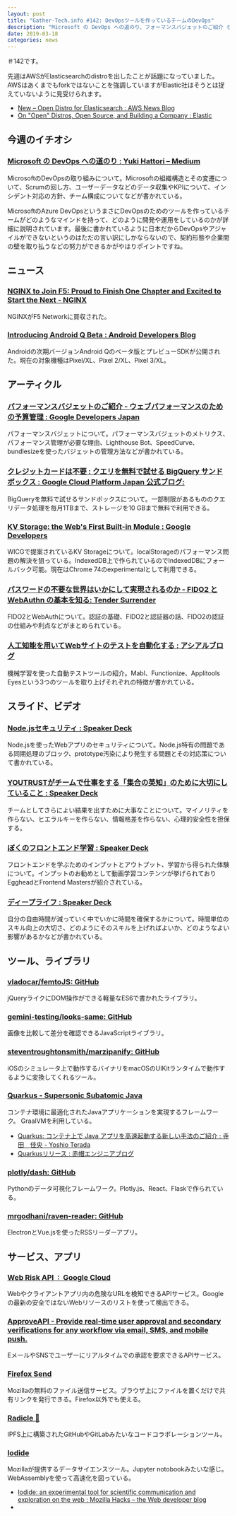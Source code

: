 ```yaml
---
layout: post
title: "Gather-Tech.info #142: DevOpsツールを作っているチームのDevOps"
description: "Microsoft の DevOps への道のり、フォーマンスバジェットのご紹介 など"
date: 2019-03-18
categories: news
---
```


＃142です。

先週はAWSがElasticsearchのdistroを出したことが話題になっていました。AWSはあくまでもforkではないことを強調していますがElastic社はそうとは捉えていないように見受けられます。

- [New – Open Distro for Elasticsearch : AWS News Blog](https://aws.amazon.com/jp/blogs/aws/new-open-distro-for-elasticsearch/)
- [On "Open" Distros, Open Source, and Building a Company : Elastic](https://www.elastic.co/jp/blog/on-open-distros-open-source-and-building-a-company)

## 今週のイチオシ

### [Microsoft の DevOps への道のり : Yuki Hattori – Medium](https://medium.com/@yuhattor/microsoft-%E3%81%AE-devops-%E3%81%B8%E3%81%AE%E9%81%93%E3%81%AE%E3%82%8A-db59c0848d78)

MicrosoftのDevOpsの取り組みについて。Microsoftの組織構造とその変遷について、Scrumの回し方、ユーザーデータなどのデータ収集やKPIについて、インシデント対応の方針、チーム構成についてなどが書かれている。

MicrosoftのAzure DevOpsというまさにDevOpsのためのツールを作っているチームがどのようなマインドを持って、どのように開発や運用をしているのかが詳細に説明されています。最後に書かれているように日本だからDevOpsやアジャイルができないというのはただの言い訳にしかならないので、契約形態や企業間の壁を取り払うなどの努力ができるかがやはりポイントですね。

## ニュース

### [NGINX to Join F5: Proud to Finish One Chapter and Excited to Start the Next - NGINX](https://www.nginx.com/blog/nginx-joins-f5/)

NGINXがF5 Networkに買収された。

### [Introducing Android Q Beta : Android Developers Blog](https://android-developers.googleblog.com/2019/03/introducing-android-q-beta.html)

Androidの次期バージョンAndroid Qのベータ版とプレビューSDKが公開された。現在の対象機種はPixel/XL、Pixel 2/XL、Pixel 3/XL。

## アーティクル

### [パフォーマンスバジェットのご紹介 - ウェブパフォーマンスのための予算管理 : Google Developers Japan](https://developers-jp.googleblog.com/2019/03/blog-post_15.html)

パフォーマンスバジェットについて。パフォーマンスバジェットのメトリクス、パフォーマンス管理が必要な理由、Lighthouse Bot、SpeedCurve、bundlesizeを使ったバジェットの管理方法などが書かれている。

### [クレジットカードは不要 : クエリを無料で試せる BigQuery サンドボックス : Google Cloud Platform Japan 公式ブログ:](https://cloudplatform-jp.googleblog.com/2019/03/query-without-a-credit-card-introducing-bigquery-sandbox.html)

BigQueryを無料で試せるサンドボックスについて。一部制限があるもののクエリデータ処理を毎月1TBまで、ストレージを10 GBまで無料で利用できる。

### [KV Storage: the Web's First Built-in Module : Google Developers](https://developers.google.com/web/updates/2019/03/kv-storage)

WICGで提案されているKV Storageについて。localStorageのパフォーマンス問題の解決を狙っている。IndexedDB上で作られているのでIndexedDBにフォールバック可能。現在はChrome 74のexperimentalとして利用できる。

### [パスワードの不要な世界はいかにして実現されるのか - FIDO2 と WebAuthn の基本を知る: Tender Surrender](https://blog.agektmr.com/2019/03/fido-webauthn.html)

FIDO2とWebAuthについて。認証の基礎、FIDO2と認証器の話、FIDO2の認証の仕組みや利点などがまとめられている。

### [人工知能を用いてWebサイトのテストを自動化する : アシアルブログ](https://blog.asial.co.jp/2019/03/11/%E4%BA%BA%E5%B7%A5%E7%9F%A5%E8%83%BD%E3%82%92%E7%94%A8%E3%81%84%E3%81%A6Web%E3%82%B5%E3%82%A4%E3%83%88%E3%81%AE%E3%83%86%E3%82%B9%E3%83%88%E3%82%92%E8%87%AA%E5%8B%95%E5%8C%96%E3%81%99%E3%82%8B)

機械学習を使った自動テストツールの紹介。Mabl、Functionize、Applitools Eyesという3つのツールを取り上げそれぞれの特徴が書かれている。

## スライド、ビデオ

### [Node.jsセキュリティ : Speaker Deck](https://speakerdeck.com/hasegawayosuke/node-dot-jssekiyuritei)

Node.jsを使ったWebアプリのセキュリティについて。Node.js特有の問題である同期処理のブロック、prototype汚染により発生する問題とその対応策について書かれている。

### [YOUTRUSTがチームで仕事をする「集合の英知」のために大切にしていること : Speaker Deck](https://speakerdeck.com/yucayann5/youtrustgatimudeshi-shi-wosuru-ji-he-falseying-zhi-falsetamenida-qie-nisiteirukoto)

チームとしてさらによい結果を出すために大事なことについて。マイノリティを作らない、ヒエラルキーを作らない、情報格差を作らない、心理的安全性を担保する。

### [ぼくのフロントエンド学習 : Speaker Deck](https://speakerdeck.com/mukai21/bokufalsehurontoendoxue-xi)

フロントエンドを学ぶためのインプットとアウトプット、学習から得られた体験について。インプットのお勧めとして動画学習コンテンツが挙げられておりEggheadとFrontend Mastersが紹介されている。

### [ディープライフ : Speaker Deck](https://speakerdeck.com/matsumoto_r/deipuraihu)

自分の自由時間が減っていく中でいかに時間を確保するかについて。時間単位のスキル向上の大切さ、どのようにそのスキルを上げればよいか、どのようなよい影響があるかなどが書かれている。

## ツール、ライブラリ

### [vladocar/femtoJS: GitHub](https://github.com/vladocar/femtoJS)	

jQueryライクにDOM操作ができる軽量なES6で書かれたライブラリ。

### [gemini-testing/looks-same: GitHub](https://github.com/gemini-testing/looks-same)

画像を比較して差分を確認できるJavaScriptライブラリ。

### [steventroughtonsmith/marzipanify: GitHub](https://github.com/steventroughtonsmith/marzipanify)

iOSのシミュレータ上で動作するバイナリをmacOSのUIKitランタイムで動作するように変換してくれるツール。

### [Quarkus - Supersonic Subatomic Java](https://quarkus.io/)

コンテナ環境に最適化されたJavaアプリケーションを実現するフレームワーク。 GraalVMを利用している。

- [Quarkus: コンテナ上で Java アプリを高速起動する新しい手法のご紹介 : 寺田　佳央 - Yoshio Terada](https://yoshio3.com/2019/03/11/try-quarkus/)
- [Quarkusリリース : 赤帽エンジニアブログ](https://rheb.hatenablog.com/entry/quarkus)

### [plotly/dash: GitHub](https://github.com/plotly/dash/)

Pythonのデータ可視化フレームワーク。Plotly.js、React、Flaskで作られている。

### [mrgodhani/raven-reader: GitHub](https://github.com/mrgodhani/raven-reader)

ElectronとVue.jsを使ったRSSリーダーアプリ。

## サービス、アプリ

### [Web Risk API  :  Google Cloud](https://cloud.google.com/web-risk/)	

Webやクライアントアプリ内の危険なURLを検知できるAPIサービス。Googleの最新の安全ではないWebリソースのリストを使って検出できる。

### [ApproveAPI - Provide real-time user approval and secondary verifications for any workflow via email, SMS, and mobile push.](https://approveapi.com/)

EメールやSNSでユーザーにリアルタイムでの承認を要求できるAPIサービス。

### [Firefox Send](https://send.firefox.com/)

Mozillaの無料のファイル送信サービス。ブラウザ上にファイルを置くだけで共有リンクを発行できる。Firefox以外でも使える。

### [Radicle 🌱](http://www.radicle.xyz/)

IPFS上に構築されたGitHubやGitLabみたいなコードコラボレーションツール。

### [Iodide](https://alpha.iodide.io/)

Mozillaが提供するデータサイエンスツール。Jupyter notobookみたいな感じ。WebAssemblyを使って高速化を図っている。

- [Iodide: an experimental tool for scientific communication and exploration on the web : Mozilla Hacks – the Web developer blog](https://hacks.mozilla.org/2019/03/iodide-an-experimental-tool-for-scientific-communicatiodide-for-scientific-communication-exploration-on-the-web/)
- 